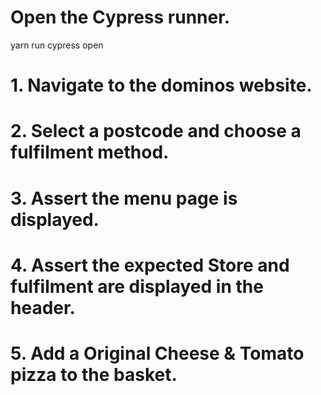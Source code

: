 # Open the Cypress runner.

yarn run cypress open

# 1. Navigate to the dominos website.

# 2. Select a postcode and choose a fulfilment method.

# 3. Assert the menu page is displayed.

# 4. Assert the expected Store and fulfilment are displayed in the header.

# 5. Add a Original Cheese & Tomato pizza to the basket.
